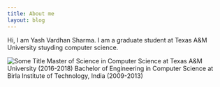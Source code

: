 ```yaml
---
title: About me
layout: blog
---
```


Hi, I am Yash Vardhan Sharma. I am a graduate student at Texas A&M University stuyding computer science.

![Some Title](https://github.com/yashvardhan90/yashvardhan90.github.io/img/cap.png) Master of Science in Computer Science at Texas A&M University (2016-2018)
Bachelor of Engineering in Computer Science at Birla Institute of Technology, India (2009-2013)

